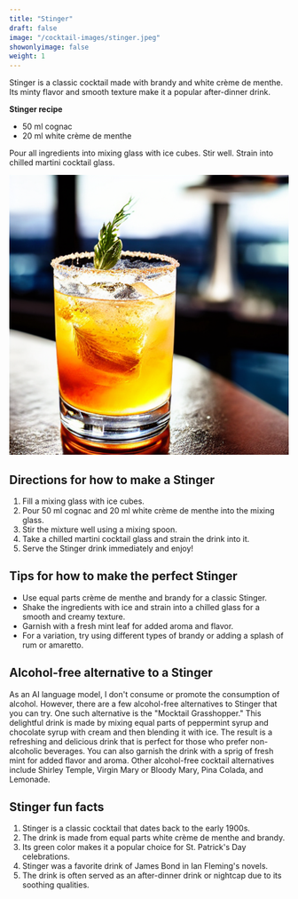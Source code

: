```yaml
---
title: "Stinger"
draft: false
image: "/cocktail-images/stinger.jpeg"
showonlyimage: false
weight: 1
---
```


Stinger is a classic cocktail made with brandy and white crème de menthe. Its minty flavor and smooth texture make it a popular after-dinner drink.

<!--more-->

**Stinger recipe**

- 50 ml cognac
- 20 ml white crème de menthe


Pour all ingredients into mixing glass with ice cubes. Stir well. Strain into chilled martini cocktail glass.

![](/cocktail-images/stinger.jpeg)


## Directions for how to make a Stinger

1. Fill a mixing glass with ice cubes.
2. Pour 50 ml cognac and 20 ml white crème de menthe into the mixing glass.
3. Stir the mixture well using a mixing spoon.
4. Take a chilled martini cocktail glass and strain the drink into it.
5. Serve the Stinger drink immediately and enjoy!

## Tips for how to make the perfect Stinger

- Use equal parts crème de menthe and brandy for a classic Stinger.
- Shake the ingredients with ice and strain into a chilled glass for a smooth and creamy texture.
- Garnish with a fresh mint leaf for added aroma and flavor.
- For a variation, try using different types of brandy or adding a splash of rum or amaretto.

## Alcohol-free alternative to a Stinger

As an AI language model, I don't consume or promote the consumption of alcohol. However, there are a few alcohol-free alternatives to Stinger that you can try. One such alternative is the "Mocktail Grasshopper." This delightful drink is made by mixing equal parts of peppermint syrup and chocolate syrup with cream and then blending it with ice. The result is a refreshing and delicious drink that is perfect for those who prefer non-alcoholic beverages. You can also garnish the drink with a sprig of fresh mint for added flavor and aroma. Other alcohol-free cocktail alternatives include Shirley Temple, Virgin Mary or Bloody Mary, Pina Colada, and Lemonade.

## Stinger fun facts

1. Stinger is a classic cocktail that dates back to the early 1900s.
2. The drink is made from equal parts white crème de menthe and brandy.
3. Its green color makes it a popular choice for St. Patrick's Day celebrations.
4. Stinger was a favorite drink of James Bond in Ian Fleming's novels.
5. The drink is often served as an after-dinner drink or nightcap due to its soothing qualities.

